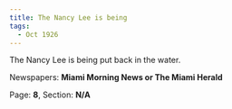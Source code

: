 ```yaml
---  
title: The Nancy Lee is being  
tags:  
  - Oct 1926  
---  
```

  
The Nancy Lee is being put back in the water.  
  
Newspapers: **Miami Morning News or The Miami Herald**  
  
Page: **8**, Section: **N/A** 
